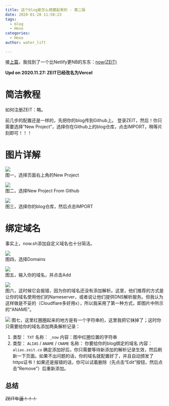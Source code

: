 ```yaml
---
title: 这个blog是怎么搭建起来的 - 第二版
date: 2020-01-28 11:58:23
tags:
  - blog
  - Hexo
categories:
  - Hexo
author: water_lift

---
```


接[上篇](/2019/how-this-site-work)，我找到了一个比Netlify更NB的东东：[now(ZEIT)](https://now.sh/)

**Upd on 2020.11.27: ZEIT已经改名为Vercel**

<!--more-->

# 简洁教程

如何注册ZEIT：略。

前几步的配置还是一样的，先把你的blog传到Github上。
登录ZEIT，然后！你只需要选择“New Project”，选择你在Github上的blog仓库，点击IMPORT，稍等片刻即可！！！

# 图片详解

![](Screenshot_20200128_120408.png)  
图一，选择页面右上角的New Project

![](Screenshot_20200128_120510.png)  
图二，选择New Project From Github

![](Screenshot_20200128_120545.png)  
图三，选择你的blog仓库，然后点击IMPORT

# 绑定域名

事实上，now.sh添加自定义域名也十分简洁。

![](Screenshot_20200128_120738.png)  
图四，选择Domains

![](Screenshot_20200128_120810.png)  
图五，输入你的域名，并点击Add

![](Screenshot_20200128_120857.png)  
图六，这时候它会报错，因为你的域名还没有添加解析。这里，他们推荐的方式是让你的域名使用他们的Nameserver，或者说让他们提供DNS解析服务。但我认为这样做是不妥的（Cloudflare多好用x），所以我采用了第一种方式，即图片中所示的“ANAME”。

![](Screenshot_20200128_120920.png)
图七，这里红圈圈起来的地方是有一个字符串的，这里我把它抹掉了；这时你只需要给你的域名添加两条解析记录：

1. 类型： `TXT`  名称： `_now`  内容：图中红圈位置的字符串
2. 类型： `ALIAS` / `ANAME` / `CNAME`  名称： 你要给你的blog绑定的域名  内容： `alias.zeit.co`
确定添加好后，你只需要等待新添加的解析记录生效，然后刷新一下页面。如果不出问题的话，你的域名就配置好了，并且自动颁发了https证书！如果还是报错的话，你可以试着删除（先点击“Edit”按钮，然后点击“Remove”）后重新添加。

## 总结

~~ZEIT牛逼！！！~~

